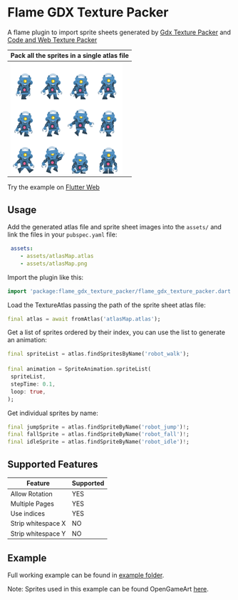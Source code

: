# Flame GDX Texture Packer

A flame plugin to import sprite sheets generated by [Gdx Texture Packer][2] and [Code and Web Texture Packer][1]

| Pack all the sprites in a single atlas file                                                                                        | 
|------------------------------------------------------------------------------------------------------------------------------------|
| <img src="https://raw.githubusercontent.com/Yayo-Arellano/flame_gdx_texture_packer/main/example/assets/atlasMap.png" height="250"> | 

Try the example on [Flutter Web][5]

## Usage

Add the generated atlas file and sprite sheet images into the  `assets/` and link the files in your `pubspec.yaml` file:

```yaml
 assets:
    - assets/atlasMap.atlas
    - assets/atlasMap.png
 ```

Import the plugin like this:

```Dart
import 'package:flame_gdx_texture_packer/flame_gdx_texture_packer.dart';
```

Load the TextureAtlas passing the path of the sprite sheet atlas file:

```Dart
final atlas = await fromAtlas('atlasMap.atlas');
```

Get a list of sprites ordered by their index, you can use the list to generate an animation:

```Dart
final spriteList = atlas.findSpritesByName('robot_walk');

final animation = SpriteAnimation.spriteList(
 spriteList,
 stepTime: 0.1,
 loop: true,
);
 ```

Get individual sprites by name:

```Dart
final jumpSprite = atlas.findSpriteByName('robot_jump')!;
final fallSprite = atlas.findSpriteByName('robot_fall')!;
final idleSprite = atlas.findSpriteByName('robot_idle')!;
```

## Supported Features

| Feature            | Supported | 
|--------------------|-----------|
| Allow Rotation     | YES       |
| Multiple Pages     | YES       |
| Use indices        | YES       |
| Strip whitespace X | NO        |
| Strip whitespace Y | NO        |

## Example

Full working example can be found in [example folder][3].

Note: Sprites used in this example can be found OpenGameArt [here][4].

[1]: https://www.codeandweb.com/texturepacker 'Code & Web Texture Packer'
[2]: https://github.com/crashinvaders/gdx-texture-packer-gui 'Gdx Texture Packer'
[3]: /example/lib/main.dart 'Full working example'
[4]: https://opengameart.org/content/toon-characters-1 'Robot sprite'
[5]: https://yayo-arellano.github.io/flame_gdx_texture_packer/ 'Example Web'